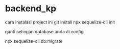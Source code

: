 # backend_kp

cara instalasi project ini 
git install 
npx sequelize-cli init

ganti setingan database anda di config

npx sequelize-cli db:migrate
